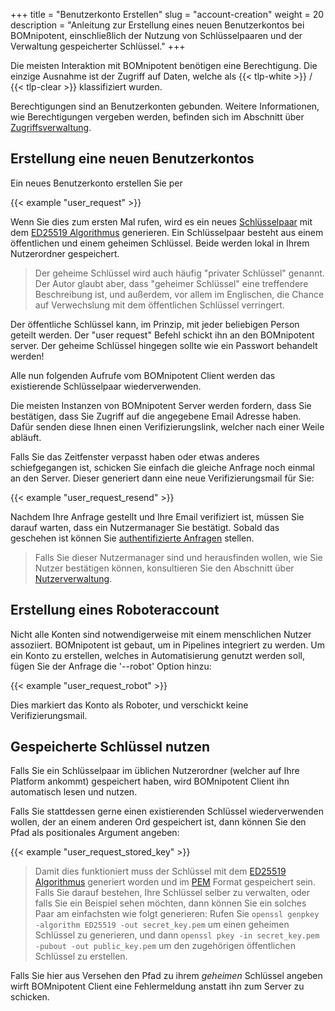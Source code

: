 +++
title = "Benutzerkonto Erstellen"
slug = "account-creation"
weight = 20
description = "Anleitung zur Erstellung eines neuen Benutzerkontos bei BOMnipotent, einschließlich der Nutzung von Schlüsselpaaren und der Verwaltung gespeicherter Schlüssel."
+++

Die meisten Interaktion mit BOMnipotent benötigen eine Berechtigung. Die einzige Ausnahme ist der Zugriff auf Daten, welche als {{< tlp-white >}} / {{< tlp-clear >}} klassifiziert wurden.

Berechtigungen sind an Benutzerkonten gebunden. Weitere Informationen, wie Berechtigungen vergeben werden, befinden sich im Abschnitt über [Zugriffsverwaltung](/de/client/manager/access-management/).

## Erstellung eine neuen Benutzerkontos

Ein neues Benutzerkonto erstellen Sie per

{{< example "user_request" >}}

Wenn Sie dies zum ersten Mal rufen, wird es ein neues [Schlüsselpaar](https://en.wikipedia.org/wiki/Public-key_cryptography) mit dem [ED25519 Algorithmus](https://en.wikipedia.org/wiki/EdDSA#Ed25519) generieren. Ein Schlüsselpaar besteht aus einem öffentlichen und einem geheimen Schlüssel. Beide werden lokal in Ihrem Nutzerordner gespeichert.

> Der geheime Schlüssel wird auch häufig "privater Schlüssel" genannt. Der Autor glaubt aber, dass "geheimer Schlüssel" eine treffendere Beschreibung ist, und außerdem, vor allem im Englischen, die Chance auf Verwechslung mit dem öffentlichen Schlüssel verringert.

Der öffentliche Schlüssel kann, im Prinzip, mit jeder beliebigen Person geteilt werden. Der "user request" Befehl schickt ihn an den BOMnipotent server. Der geheime Schlüssel hingegen sollte wie ein Passwort behandelt werden!

Alle nun folgenden Aufrufe vom BOMnipotent Client werden das existierende Schlüsselpaar wiederverwenden.

Die meisten Instanzen von BOMnipotent Server werden fordern, dass Sie bestätigen, dass Sie Zugriff auf die angegebene Email Adresse haben. Dafür senden diese Ihnen einen Verifizierungslink, welcher nach einer Weile abläuft.

Falls Sie das Zeitfenster verpasst haben oder etwas anderes schiefgegangen ist, schicken Sie einfach die gleiche Anfrage noch einmal an den Server. Dieser generiert dann eine neue Verifizierungsmail für Sie:

{{< example "user_request_resend" >}}

Nachdem Ihre Anfrage gestellt und Ihre Email verifiziert ist, müssen Sie darauf warten, dass ein Nutzermanager Sie bestätigt. Sobald das geschehen ist können Sie [authentifizierte Anfragen](/de/client/basics/authenticating/) stellen.

> Falls Sie dieser Nutzermanager sind und herausfinden wollen, wie Sie Nutzer bestätigen können, konsultieren Sie den Abschnitt über [Nutzerverwaltung](/de/client/manager/access-management/user-management/).

## Erstellung eines Roboteraccount

Nicht alle Konten sind notwendigerweise mit einem menschlichen Nutzer assoziiert. BOMnipotent ist gebaut, um in Pipelines integriert zu werden. Um ein Konto zu erstellen, welches in Automatisierung genutzt werden soll, fügen Sie der Anfrage die '--robot' Option hinzu:

{{< example "user_request_robot" >}}

Dies markiert das Konto als Roboter, und verschickt keine Verifizierungsmail.

## Gespeicherte Schlüssel nutzen

Falls Sie ein Schlüsselpaar im üblichen Nutzerordner (welcher auf Ihre Platform ankommt) gespeichert haben, wird BOMnipotent Client ihn automatisch lesen und nutzen.

Falls Sie stattdessen gerne einen existierenden Schlüssel wiederverwenden wollen, der an einem anderen Ord gespeichert ist, dann können Sie den Pfad als positionales Argument angeben:

{{< example "user_request_stored_key" >}}


> Damit dies funktioniert muss der Schlüssel mit dem [ED25519 Algorithmus](https://en.wikipedia.org/wiki/EdDSA#Ed25519) generiert worden und im [PEM](https://en.wikipedia.org/wiki/Privacy-Enhanced_Mail) Format gespeichert sein. Falls Sie darauf bestehen, Ihre Schlüssel selber zu verwalten, oder falls Sie ein Beispiel sehen möchten, dann können Sie ein solches Paar am einfachsten wie folgt generieren: Rufen Sie `openssl genpkey -algorithm ED25519 -out secret_key.pem` um einen geheimen Schlüssel zu generieren, und dann `openssl pkey -in secret_key.pem -pubout -out public_key.pem` um den zugehörigen öffentlichen Schlüssel zu erstellen.

Falls Sie hier aus Versehen den Pfad zu ihrem *geheimen* Schlüssel angeben wirft BOMnipotent Client eine Fehlermeldung anstatt ihn zum Server zu schicken.
